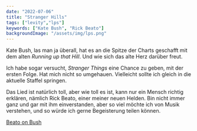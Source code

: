 ```yaml
---
date: "2022-07-06"
title: "Stranger Hills"
tags: ["levity","lps"]
keywords: ["Kate Bush", "Rick Beato"]
backgroundImage: "/assets/img/lps.png"
---
```


Kate Bush, las man ja überall, hat es an die Spitze der Charts geschafft mit dem alten *Running up that Hill*. Und wie sich das alte Herz darüber freut.

Ich habe sogar versucht, *Stranger Things* eine Chance zu geben, mit der ersten Folge. Hat mich nicht so umgehauen. Vielleicht sollte ich gleich in die aktuelle Staffel springen.

Das Lied ist natürlich toll, aber wie toll es ist, kann nur ein Mensch richtig erklären, nämlich Rick Beato, einer meiner neuen Helden. Bin nicht immer ganz und gar mit ihm einverstanden, aber so viel möchte ich von Musik verstehen, und so würde ich gerne Begeisterung teilen können.

[Beato on Bush](https://www.youtube.com/watch?v=qVDJ8qGZdNE)

